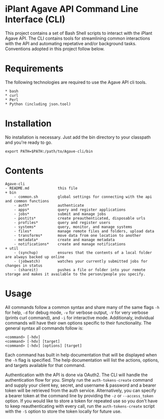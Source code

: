 iPlant Agave API Command Line Interface (CLI)
===================================================

This project contains a set of Bash Shell scripts to interact with the iPlant Agave API. The CLI contains tools for streamlining common interactions with the API and automating repetative and/or background tasks. Conventions adopted in this project follow below.


Requirements
=================

The following technologies are required to use the Agave API cli tools. 

	* bash
	* curl
	* Perl
	* Python (including json.tool)	
	
Installation
=================

No installation is necessary. Just add the bin directory to your classpath and you're ready to go.

	export PATH=$PATH:/path/to/Agave-cli/bin
	

Contents
=================

	Agave-cli
	- README.md				this file
	+ bin
		- common.sh			global settings for connecting with the api and common functions
		- auth*				authenticate
		- apps*				query and register applications
		- jobs*				submit and manage jobs
		- postits*			create preauthenticated, disposable urls
		- profiles*			query and register users
		- systems*			query, monitor, and manage systems
		- files*			manage remote files and folders, upload data
		- transforms*		move data from one location to another
		- metadata*			create and manage metadata
		- notifications*	create and manage notifications
	+ util
		- (synchup)			ensures that the contents of a local folder are always backed up online
		- (jobwatch)		watches your currently submitted jobs for changes in status
		- (shareit)			pushes a file or folder into your remote storage and makes it available to the person/people you specify.


Usage
====================

All commands follow a common syntax and share many of the same flags `-h` for help, `-d` for debug mode, `-v` for verbose output, `-V` for very verbose (prints curl command), and `-i` for interactive mode. Additionaly, individual commands will have their own options specific to their functionality. The general syntax all commands follow is:

	<command> [-hdv]
	<command> [-hdv] [target]
	<command> [-hdv] [options] [target]
	
Each command has built in help documentation that will be displayed when the `-h` flag is specified. The help documentation will list the actions, options, and targets available for that command.

Authentication with the API is done via OAuth2. The CLI will handle the authentication flow for you. Simply run the `auth-tokens-create` command and supply your client key, secret, and username & password and a bearer token will be retrieved from the auth service. Alternatively, you can specify a bearer token at the command line by providing the `-z` or `--access_token` option. If you would like to store a token for repeated use so you don't have to keep reauthenticating with every call, run the `auth-tokens-create` script with the `-S` option to store the token locally for future use.
